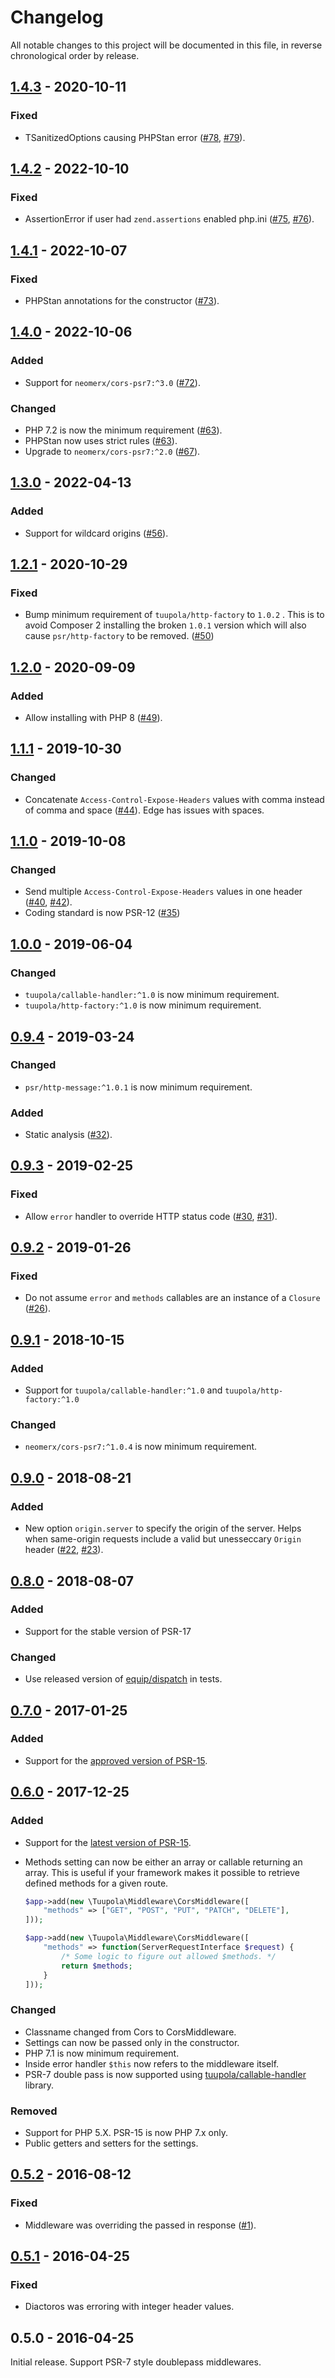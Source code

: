 # Changelog

All notable changes to this project will be documented in this file, in reverse chronological order by release.

## [1.4.3](https://github.com/tuupola/cors-middleware/compare/1.4.2...1.4.3) - 2020-10-11
### Fixed
- TSanitizedOptions causing PHPStan error ([#78](https://github.com/tuupola/cors-middleware/issues/78), [#79](https://github.com/tuupola/cors-middleware/pull/79)).

## [1.4.2](https://github.com/tuupola/cors-middleware/compare/1.4.1...1.4.2) - 2022-10-10
### Fixed
- AssertionError if user had `zend.assertions` enabled php.ini ([#75](https://github.com/tuupola/cors-middleware/pull/75), [#76](https://github.com/tuupola/cors-middleware/pull/76)).

## [1.4.1](https://github.com/tuupola/cors-middleware/compare/1.4.0...1.4.1) - 2022-10-07
### Fixed
- PHPStan annotations for the constructor ([#73](https://github.com/tuupola/cors-middleware/pull/73)).

## [1.4.0](https://github.com/tuupola/cors-middleware/compare/1.3.0...1.4.0) - 2022-10-06
### Added
- Support for `neomerx/cors-psr7:^3.0` ([#72](https://github.com/tuupola/cors-middleware/pull/72)).

### Changed
- PHP 7.2 is now the minimum requirement ([#63](https://github.com/tuupola/cors-middleware/pull/63)).
- PHPStan now uses strict rules ([#63](https://github.com/tuupola/cors-middleware/pull/63)).
- Upgrade to `neomerx/cors-psr7:^2.0` ([#67](https://github.com/tuupola/cors-middleware/pull/67)).

## [1.3.0](https://github.com/tuupola/cors-middleware/compare/1.2.1...1.3.0) - 2022-04-13
### Added
- Support for wildcard origins ([#56](https://github.com/tuupola/cors-middleware/pull/56)).

## [1.2.1](https://github.com/tuupola/cors-middleware/compare/1.2.0...1.2.1) - 2020-10-29
### Fixed
- Bump minimum requirement of `tuupola/http-factory` to `1.0.2` . This is to avoid Composer 2 installing the broken `1.0.1` version which will also cause `psr/http-factory` to be removed. ([#50](https://github.com/tuupola/cors-middleware/pull/50))

## [1.2.0](https://github.com/tuupola/cors-middleware/compare/1.1.1...1.2.0) - 2020-09-09
### Added
- Allow installing with PHP 8 ([#49](https://github.com/tuupola/cors-middleware/pull/49)).

## [1.1.1](https://github.com/tuupola/cors-middleware/compare/1.1.0...1.1.1) - 2019-10-30
### Changed
- Concatenate `Access-Control-Expose-Headers` values with comma instead of comma and space ([#44](https://github.com/tuupola/cors-middleware/pull/44)). Edge has issues with spaces.

## [1.1.0](https://github.com/tuupola/cors-middleware/compare/1.0.0...1.1.0) - 2019-10-08
### Changed
- Send multiple `Access-Control-Expose-Headers` values in one header ([#40](https://github.com/tuupola/cors-middleware/issues/40), [#42](https://github.com/tuupola/cors-middleware/pull/42)).
- Coding standard is now PSR-12 ([#35](https://github.com/tuupola/cors-middleware/pull/35))

## [1.0.0](https://github.com/tuupola/cors-middleware/compare/0.9.4...1.0.0) - 2019-06-04
### Changed
- `tuupola/callable-handler:^1.0` is now minimum requirement.
- `tuupola/http-factory:^1.0` is now minimum requirement.

## [0.9.4](https://github.com/tuupola/cors-middleware/compare/0.9.3...0.9.4) - 2019-03-24
### Changed
- `psr/http-message:^1.0.1` is now minimum requirement.

### Added
- Static analysis ([#32](https://github.com/tuupola/cors-middleware/pull/32)).

## [0.9.3](https://github.com/tuupola/cors-middleware/compare/0.9.2...0.9.3) - 2019-02-25
### Fixed
- Allow `error` handler to override HTTP status code ([#30](https://github.com/tuupola/cors-middleware/issues/30), [#31](https://github.com/tuupola/cors-middleware/pull/31)).

## [0.9.2](https://github.com/tuupola/cors-middleware/compare/0.9.1...0.9.2) - 2019-01-26
### Fixed
- Do not assume `error` and `methods` callables are an instance of a `Closure` ([#26](https://github.com/tuupola/cors-middleware/issues/26)).

## [0.9.1](https://github.com/tuupola/cors-middleware/compare/0.9.0...0.9.1) - 2018-10-15
### Added
- Support for `tuupola/callable-handler:^1.0` and `tuupola/http-factory:^1.0`

### Changed
- `neomerx/cors-psr7:^1.0.4` is now minimum requirement.

## [0.9.0](https://github.com/tuupola/cors-middleware/compare/0.8.0...0.9.0) - 2018-08-21
### Added
- New option `origin.server` to specify the origin of the server. Helps when same-origin requests include a valid but unesseccary `Origin` header ([#22](https://github.com/tuupola/cors-middleware/pull/22), [#23](https://github.com/tuupola/cors-middleware/pull/23)).

## [0.8.0](https://github.com/tuupola/cors-middleware/compare/0.7.0...0.8.0) - 2018-08-07
### Added
- Support for the stable version of PSR-17

### Changed
- Use released version of [equip/dispatch](https://github.com/equip/dispatch) in tests.

## [0.7.0](https://github.com/tuupola/cors-middleware/compare/0.6.0...0.7.0) - 2017-01-25
### Added
- Support for the [approved version of PSR-15](https://github.com/php-fig/http-server-middleware).

## [0.6.0](https://github.com/tuupola/cors-middleware/compare/0.5.2...0.6.0) - 2017-12-25
### Added
- Support for the [latest version of PSR-15](https://github.com/http-interop/http-server-middleware).
- Methods setting can now be either an array or callable returning an array. This is useful if your framework makes it possible to retrieve defined methods for a given route.

    ```php
    $app->add(new \Tuupola\Middleware\CorsMiddleware([
        "methods" => ["GET", "POST", "PUT", "PATCH", "DELETE"],
    ]));
    ```
    ```php
    $app->add(new \Tuupola\Middleware\CorsMiddleware([
        "methods" => function(ServerRequestInterface $request) {
            /* Some logic to figure out allowed $methods. */
            return $methods;
        }
    ]));
    ```

### Changed
- Classname changed from Cors to CorsMiddleware.
- Settings can now be passed only in the constructor.
- PHP 7.1 is now minimum requirement.
- Inside error handler `$this` now refers to the middleware itself.
- PSR-7 double pass is now supported using [tuupola/callable-handler](https://github.com/tuupola/callable-handler) library.

### Removed
- Support for PHP 5.X. PSR-15 is now PHP 7.x only.
- Public getters and setters for the settings.

## [0.5.2](https://github.com/tuupola/cors-middleware/compare/0.5.1...0.5.2) - 2016-08-12

### Fixed
- Middleware was overriding the passed in response ([#1](https://github.com/tuupola/cors-middleware/issues/1)).

## [0.5.1](https://github.com/tuupola/cors-middleware/compare/0.5.0...0.5.1) - 2016-04-25
### Fixed
- Diactoros was erroring with integer header values.

## 0.5.0 - 2016-04-25
Initial release. Support PSR-7 style doublepass middlewares.
